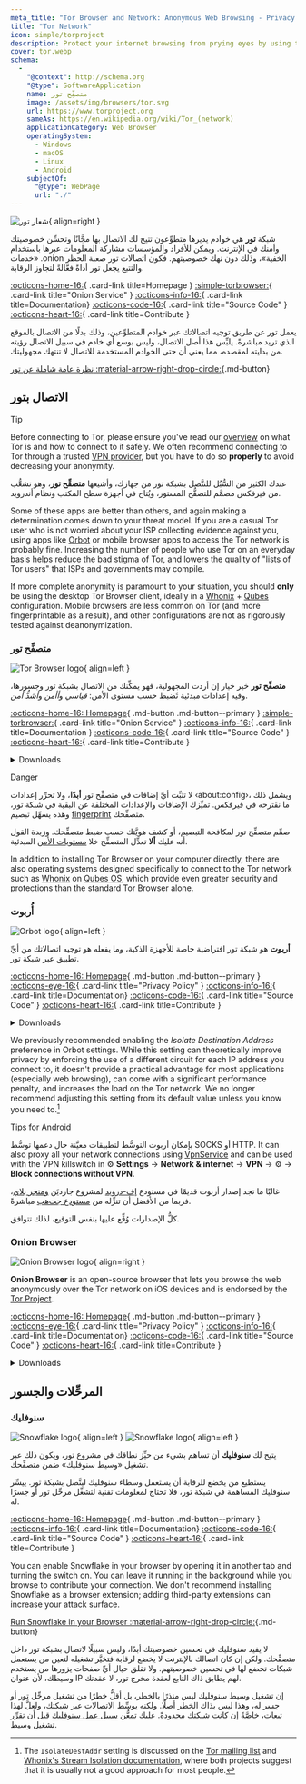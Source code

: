```yaml
---
meta_title: "Tor Browser and Network: Anonymous Web Browsing - Privacy Guides"
title: "Tor Network"
icon: simple/torproject
description: Protect your internet browsing from prying eyes by using the Tor network, a secure network which circumvents censorship.
cover: tor.webp
schema:
  - 
    "@context": http://schema.org
    "@type": SoftwareApplication
    name: متصفِّح تور
    image: /assets/img/browsers/tor.svg
    url: https://www.torproject.org
    sameAs: https://en.wikipedia.org/wiki/Tor_(network)
    applicationCategory: Web Browser
    operatingSystem:
      - Windows
      - macOS
      - Linux
      - Android
    subjectOf:
      "@type": WebPage
      url: "./"
---
```


![شعار تور](assets/img/self-contained-networks/tor.svg){ align=right }

شبكة **تور** هي خوادم يديرها متطوِّعون تتيح لك الاتصال بها مجَّانًا وتحسِّن خصوصيتك وأمنك في الإنترنت. ويمكن للأفراد والمؤسسات مشاركة المعلومات عبرها باستخدام «خدمات .onion الخفية»، وذلك دون نهك خصوصيتهم. فكون اتصالات تور صعبة الحظر والتتبع يجعل تور أداةً فعَّالةً لتجاوز الرقابة.

[:octicons-home-16:](https://www.torproject.org){ .card-link title=Homepage }
[:simple-torbrowser:](http://2gzyxa5ihm7nsggfxnu52rck2vv4rvmdlkiu3zzui5du4xyclen53wid.onion){ .card-link title="Onion Service" }
[:octicons-info-16:](https://tb-manual.torproject.org/){ .card-link title=Documentation}
[:octicons-code-16:](https://gitlab.torproject.org/tpo/core/tor){ .card-link title="Source Code" }
[:octicons-heart-16:](https://donate.torproject.org/){ .card-link title=Contribute }

يعمل تور عن طريق توجيه اتصالاتك عبر خوادم المتطوِّعين، وذلك بدلًا من الاتصال بالموقع الذي تريد مباشرةً. يلبِّس هذا أصل الاتصال، وليس بوسع أي خادم في سبيل الاتصال رؤيته من بدايته لمقصده، مما يعني أن حتى الخوادم المستخدمة للاتصال لا تنتهك مجهوليتك.

[نظرة عامة شاملة عن تور :material-arrow-right-drop-circle:](advanced/tor-overview.md ""){.md-button}

## الاتصال بتور

<div class="admonition tip" markdown>
<p class="admonition-title">Tip</p>

Before connecting to Tor, please ensure you've read our [overview](advanced/tor-overview.md) on what Tor is and how to connect to it safely. We often recommend connecting to Tor through a trusted [VPN provider](vpn.md), but you have to do so **properly** to avoid decreasing your anonymity.

</div>

عندك الكثير من السُّبُل للتتَّصل بشبكة تور من جهازك، وأشيعها **متصفِّح تور**، وهو تشعُّب من فيرفكس مصمَّم للتصفُّح المستور، ويُتاح في أجهزة سطح المكتب ونظام أندرويد.

Some of these apps are better than others, and again making a determination comes down to your threat model. If you are a casual Tor user who is not worried about your ISP collecting evidence against you, using apps like [Orbot](#orbot) or mobile browser apps to access the Tor network is probably fine. Increasing the number of people who use Tor on an everyday basis helps reduce the bad stigma of Tor, and lowers the quality of "lists of Tor users" that ISPs and governments may compile.

If more complete anonymity is paramount to your situation, you should **only** be using the desktop Tor Browser client, ideally in a [Whonix](desktop.md#whonix) + [Qubes](desktop.md#qubes-os) configuration. Mobile browsers are less common on Tor (and more fingerprintable as a result), and other configurations are not as rigorously tested against deanonymization.

### متصفِّح تور

<div class="admonition recommendation" markdown>

![Tor Browser logo](assets/img/browsers/tor.svg){ align=left }

**متصفِّح تور** خير خيار إن أردت المجهولية، فهو يمكِّنك من الاتصال بشبكة تور وجسورها، وفيه إعدادات مبدئية تُضبط حسب مستوى الأمن: *قياسي* و*أأمن* و*أشدُّ أمن*.

[:octicons-home-16: Homepage](https://www.torproject.org){ .md-button .md-button--primary }
[:simple-torbrowser:](http://2gzyxa5ihm7nsggfxnu52rck2vv4rvmdlkiu3zzui5du4xyclen53wid.onion){ .card-link title="Onion Service" }
[:octicons-info-16:](https://tb-manual.torproject.org/){ .card-link title=Documentation }
[:octicons-code-16:](https://gitlab.torproject.org/tpo/applications/tor-browser){ .card-link title="Source Code" }
[:octicons-heart-16:](https://donate.torproject.org/){ .card-link title=Contribute }

<details class="downloads" markdown>
<summary>Downloads</summary>

- [:simple-googleplay: Google Play](https://play.google.com/store/apps/details?id=org.torproject.torbrowser)
- [:simple-android: Android](https://www.torproject.org/download/#android)
- [:simple-windows11: Windows](https://www.torproject.org/download/)
- [:simple-apple: macOS](https://www.torproject.org/download/)
- [:simple-linux: Linux](https://www.torproject.org/download/)

</details>

</div>

<div class="admonition danger" markdown>
<p class="admonition-title">Danger</p>

لا تثبِّت أيَّ إضافات في متصفِّح تور **أبدًا**، ولا تحرِّر إعدادات ‹about:config›، ويشمل ذلك ما نقترحه في فيرفكس. تميِّزك الإضافات والإعدادات المختلفة عن البقية في شبكة تور، وهذه يسهِّل تبصيم [fingerprint](https://support.torproject.org/glossary/browser-fingerprinting) متصفِّحك.

</div>

صمِّم متصفِّح تور لمكافحة التبصيم، أو كشف هويَّتك حسب ضبط متصفِّحك. وزبدة القول أنه عليك **ألا** تعدِّل المتصفِّح خلا [مستويات الأمن](https://tb-manual.torproject.org/security-settings/) المبدئية.

In addition to installing Tor Browser on your computer directly, there are also operating systems designed specifically to connect to the Tor network such as [Whonix](desktop.md#whonix) on [Qubes OS](desktop.md#qubes-os), which provide even greater security and protections than the standard Tor Browser alone.

### أُربوت

<div class="admonition recommendation" markdown>

![Orbot logo](assets/img/self-contained-networks/orbot.svg){ align=left }

**أربوت** هو شبكة تور افتراضية خاصة للأجهزة الذكية، وما يفعله هو توجيه اتصالاتك من أيِّ تطبيق عبر شبكة تور.

[:octicons-home-16: Homepage](https://orbot.app/){ .md-button .md-button--primary }
[:octicons-eye-16:](https://orbot.app/privacy-policy){ .card-link title="Privacy Policy" }
[:octicons-info-16:](https://orbot.app/faqs){ .card-link title=Documentation}
[:octicons-code-16:](https://orbot.app/code){ .card-link title="Source Code" }
[:octicons-heart-16:](https://orbot.app/donate){ .card-link title=Contribute }

<details class="downloads" markdown>
<summary>Downloads</summary>

- [:simple-googleplay: Google Play](https://play.google.com/store/apps/details?id=org.torproject.android)
- [:simple-appstore: App Store](https://apps.apple.com/us/app/orbot/id1609461599)
- [:simple-github: GitHub](https://github.com/guardianproject/orbot/releases)

</details>

</div>

We previously recommended enabling the *Isolate Destination Address* preference in Orbot settings. While this setting can theoretically improve privacy by enforcing the use of a different circuit for each IP address you connect to, it doesn't provide a practical advantage for most applications (especially web browsing), can come with a significant performance penalty, and increases the load on the Tor network. We no longer recommend adjusting this setting from its default value unless you know you need to.[^1]

<div class="admonition tip" markdown>
<p class="admonition-title">Tips for Android</p>

بإمكان أربوت التوسُّط لتطبيقات معيَّنة حال دعمها توسُّط SOCKS أو HTTP. It can also proxy all your network connections using [VpnService](https://developer.android.com/reference/android/net/VpnService) and can be used with the VPN killswitch in :gear: **Settings** → **Network & internet** → **VPN** → :gear: → **Block connections without VPN**.

غالبًا ما تجد إصدار أربوت قديمًا في مستودع [إف-درويد](https://guardianproject.info/fdroid) لمشروع جارديَن [ومتجر بلاي](https://play.google.com/store/apps/details?id=org.torproject.android)، فربما من الأفضل أن تنزِّله من [مستودع جت‌هب](https://github.com/guardianproject/orbot/releases) مباشرةً.

كلُّ الإصدارات وُقِّع عليها بنفس التوقيع، لذلك تتوافق.

</div>

### Onion Browser

<div class="admonition recommendation" markdown>

![Onion Browser logo](assets/img/self-contained-networks/onion_browser.svg){ align=right }

**Onion Browser** is an open-source browser that lets you browse the web anonymously over the Tor network on iOS devices and is endorsed by the [Tor Project](https://support.torproject.org/glossary/onion-browser/).

[:octicons-home-16: Homepage](https://onionbrowser.com){ .md-button .md-button--primary }
[:octicons-eye-16:](https://onionbrowser.com/privacy-policy){ .card-link title="Privacy Policy" }
[:octicons-info-16:](https://onionbrowser.com/faqs){ .card-link title=Documentation}
[:octicons-code-16:](https://github.com/OnionBrowser/OnionBrowser){ .card-link title="Source Code" }
[:octicons-heart-16:](https://onionbrowser.com/donate){ .card-link title=Contribute }

<details class="downloads" markdown>
<summary>Downloads</summary>

- [:simple-appstore: App Store](https://apps.apple.com/app/id519296448)

</details>

</div>

## المرحِّلات والجسور

### سنوفليك

<div class="admonition recommendation" markdown>

![Snowflake logo](assets/img/browsers/snowflake.svg#only-light){ align=left }
![Snowflake logo](assets/img/browsers/snowflake-dark.svg#only-dark){ align=left }

يتيح لك **سنوفليك** أن تساهم بشيء من حيِّز نطاقك في مشروع تور، ويكون ذلك عبر تشغيل «وسيط سنوفليك» ضمن متصفِّحك.

يستطيع من يخضع للرقابة أن يستعمل وسطاء سنوفليك ليتَّصل بشبكة تور. ييسِّر سنوفليك المساهمة في شبكة تور، فلا تحتاج لمعلومات تقنية لتشغِّل مرحِّل تور أو جسرًا له.

[:octicons-home-16: Homepage](https://snowflake.torproject.org/){ .md-button .md-button--primary }
[:octicons-info-16:](https://gitlab.torproject.org/tpo/anti-censorship/pluggable-transports/snowflake/-/wikis/Technical%20Overview){ .card-link title=Documentation}
[:octicons-code-16:](https://gitlab.torproject.org/tpo/anti-censorship/pluggable-transports/snowflake){ .card-link title="Source Code" }
[:octicons-heart-16:](https://donate.torproject.org/){ .card-link title=Contribute }

</details>

</div>

You can enable Snowflake in your browser by opening it in another tab and turning the switch on. You can leave it running in the background while you browse to contribute your connection. We don't recommend installing Snowflake as a browser extension; adding third-party extensions can increase your attack surface.

[Run Snowflake in your Browser :material-arrow-right-drop-circle:](https://snowflake.torproject.org/embed.html ""){.md-button}

لا يفيد سنوفليك في تحسين خصوصيتك أبدًا، وليس سبيلًا لاتصال بشبكة تور داخل متصفِّحك. ولكن إن كان اتصالك بالإنترنت لا يخضع لرقابة فتخيَّر تشغيله لتعين من يستعمل شبكات تخضع لها في تحسين خصوصيتهم. ولا تقلق حيال أيِّ صفحات يزورها من يستخدم وسيطك، ﻷن عنوان IP لهم يطابق ذاك التابع لعقدة مخرج تور، لا عقدتك.

إن تشغيل وسيط سنوفليك ليس منذرًا بالخطر، بل أقلُّ خطرًا من تشغيل مرحِّل تور أو جسر له، وهذا ليس بذاك الخطر أصلًا. ولكنه يوسِّط الاتصالات عبر شبكتك، ولعلَّ لهذا تبعات، خاصَّةً إن كانت شبكتك محدودةً. عليك تمعُّن [سبيل عمل سنوفليك](https://gitlab.torproject.org/tpo/anti-censorship/pluggable-transports/snowflake/-/wikis/home) قبل أن تقرِّر تشغيل وسيط.

[^1]: The `IsolateDestAddr` setting is discussed on the [Tor mailing list](https://lists.torproject.org/pipermail/tor-talk/2012-May/024403.html) and [Whonix's Stream Isolation documentation](https://www.whonix.org/wiki/Stream_Isolation), where both projects suggest that it is usually not a good approach for most people.
